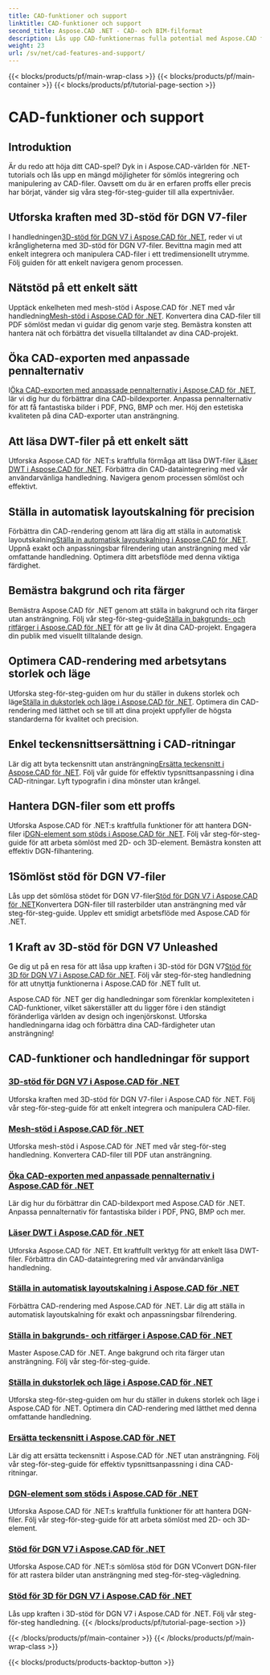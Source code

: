 ```yaml
---
title: CAD-funktioner och support
linktitle: CAD-funktioner och support
second_title: Aspose.CAD .NET - CAD- och BIM-filformat
description: Lås upp CAD-funktionernas fulla potential med Aspose.CAD för .NET-tutorials. Lär dig 3D-stöd för DGN V7, meshhantering, pennanpassning och mer utan ansträngning.
weight: 23
url: /sv/net/cad-features-and-support/
---
```


{{< blocks/products/pf/main-wrap-class >}}
{{< blocks/products/pf/main-container >}}
{{< blocks/products/pf/tutorial-page-section >}}

# CAD-funktioner och support


## Introduktion

Är du redo att höja ditt CAD-spel? Dyk in i Aspose.CAD-världen för .NET-tutorials och lås upp en mängd möjligheter för sömlös integrering och manipulering av CAD-filer. Oavsett om du är en erfaren proffs eller precis har börjat, vänder sig våra steg-för-steg-guider till alla expertnivåer.

## Utforska kraften med 3D-stöd för DGN V7-filer

 I handledningen[3D-stöd för DGN V7 i Aspose.CAD för .NET](./3d-support-for-dgn-v7/), reder vi ut krångligheterna med 3D-stöd för DGN V7-filer. Bevittna magin med att enkelt integrera och manipulera CAD-filer i ett tredimensionellt utrymme. Följ guiden för att enkelt navigera genom processen.

## Nätstöd på ett enkelt sätt

 Upptäck enkelheten med mesh-stöd i Aspose.CAD för .NET med vår handledning[Mesh-stöd i Aspose.CAD för .NET](./mesh-support/). Konvertera dina CAD-filer till PDF sömlöst medan vi guidar dig genom varje steg. Bemästra konsten att hantera nät och förbättra det visuella tilltalandet av dina CAD-projekt.

## Öka CAD-exporten med anpassade pennalternativ

 I[Öka CAD-exporten med anpassade pennalternativ i Aspose.CAD för .NET](./pen-support-in-export/), lär vi dig hur du förbättrar dina CAD-bildexporter. Anpassa pennalternativ för att få fantastiska bilder i PDF, PNG, BMP och mer. Höj den estetiska kvaliteten på dina CAD-exporter utan ansträngning.

## Att läsa DWT-filer på ett enkelt sätt

Utforska Aspose.CAD för .NET:s kraftfulla förmåga att läsa DWT-filer i[Läser DWT i Aspose.CAD för .NET](./reading-dwt/). Förbättra din CAD-dataintegrering med vår användarvänliga handledning. Navigera genom processen sömlöst och effektivt.

## Ställa in automatisk layoutskalning för precision

 Förbättra din CAD-rendering genom att lära dig att ställa in automatisk layoutskalning[Ställa in automatisk layoutskalning i Aspose.CAD för .NET](./setting-auto-layout-scaling/). Uppnå exakt och anpassningsbar filrendering utan ansträngning med vår omfattande handledning. Optimera ditt arbetsflöde med denna viktiga färdighet.

## Bemästra bakgrund och rita färger

 Bemästra Aspose.CAD för .NET genom att ställa in bakgrund och rita färger utan ansträngning. Följ vår steg-för-steg-guide[Ställa in bakgrunds- och ritfärger i Aspose.CAD för .NET](./setting-background-and-drawing-colors/) för att ge liv åt dina CAD-projekt. Engagera din publik med visuellt tilltalande design.

## Optimera CAD-rendering med arbetsytans storlek och läge

Utforska steg-för-steg-guiden om hur du ställer in dukens storlek och läge[Ställa in dukstorlek och läge i Aspose.CAD för .NET](./setting-canvas-size-and-mode/). Optimera din CAD-rendering med lätthet och se till att dina projekt uppfyller de högsta standarderna för kvalitet och precision.

## Enkel teckensnittsersättning i CAD-ritningar

 Lär dig att byta teckensnitt utan ansträngning[Ersätta teckensnitt i Aspose.CAD för .NET](./substituting-fonts/). Följ vår guide för effektiv typsnittsanpassning i dina CAD-ritningar. Lyft typografin i dina mönster utan krångel.

## Hantera DGN-filer som ett proffs

 Utforska Aspose.CAD för .NET:s kraftfulla funktioner för att hantera DGN-filer i[DGN-element som stöds i Aspose.CAD för .NET](./supported-dgn-elements/). Följ vår steg-för-steg-guide för att arbeta sömlöst med 2D- och 3D-element. Bemästra konsten att effektiv DGN-filhantering.

## 1Sömlöst stöd för DGN V7-filer

 Lås upp det sömlösa stödet för DGN V7-filer[Stöd för DGN V7 i Aspose.CAD för .NET](./support-for-dgn-v7/)Konvertera DGN-filer till rasterbilder utan ansträngning med vår steg-för-steg-guide. Upplev ett smidigt arbetsflöde med Aspose.CAD för .NET.

## 1 Kraft av 3D-stöd för DGN V7 Unleashed

 Ge dig ut på en resa för att låsa upp kraften i 3D-stöd för DGN V7[Stöd för 3D för DGN V7 i Aspose.CAD för .NET](./support-of-3d-for-dgn-v7/). Följ vår steg-för-steg handledning för att utnyttja funktionerna i Aspose.CAD för .NET fullt ut.

Aspose.CAD för .NET ger dig handledningar som förenklar komplexiteten i CAD-funktioner, vilket säkerställer att du ligger före i den ständigt föränderliga världen av design och ingenjörskonst. Utforska handledningarna idag och förbättra dina CAD-färdigheter utan ansträngning!
## CAD-funktioner och handledningar för support
### [3D-stöd för DGN V7 i Aspose.CAD för .NET](./3d-support-for-dgn-v7/)
Utforska kraften med 3D-stöd för DGN V7-filer i Aspose.CAD för .NET. Följ vår steg-för-steg-guide för att enkelt integrera och manipulera CAD-filer.
### [Mesh-stöd i Aspose.CAD för .NET](./mesh-support/)
Utforska mesh-stöd i Aspose.CAD för .NET med vår steg-för-steg handledning. Konvertera CAD-filer till PDF utan ansträngning.
### [Öka CAD-exporten med anpassade pennalternativ i Aspose.CAD för .NET](./pen-support-in-export/)
Lär dig hur du förbättrar din CAD-bildexport med Aspose.CAD för .NET. Anpassa pennalternativ för fantastiska bilder i PDF, PNG, BMP och mer.
### [Läser DWT i Aspose.CAD för .NET](./reading-dwt/)
Utforska Aspose.CAD för .NET. Ett kraftfullt verktyg för att enkelt läsa DWT-filer. Förbättra din CAD-dataintegrering med vår användarvänliga handledning.
### [Ställa in automatisk layoutskalning i Aspose.CAD för .NET](./setting-auto-layout-scaling/)
Förbättra CAD-rendering med Aspose.CAD för .NET. Lär dig att ställa in automatisk layoutskalning för exakt och anpassningsbar filrendering.
### [Ställa in bakgrunds- och ritfärger i Aspose.CAD för .NET](./setting-background-and-drawing-colors/)
Master Aspose.CAD för .NET. Ange bakgrund och rita färger utan ansträngning. Följ vår steg-för-steg-guide.
### [Ställa in dukstorlek och läge i Aspose.CAD för .NET](./setting-canvas-size-and-mode/)
Utforska steg-för-steg-guiden om hur du ställer in dukens storlek och läge i Aspose.CAD för .NET. Optimera din CAD-rendering med lätthet med denna omfattande handledning.
### [Ersätta teckensnitt i Aspose.CAD för .NET](./substituting-fonts/)
Lär dig att ersätta teckensnitt i Aspose.CAD för .NET utan ansträngning. Följ vår steg-för-steg-guide för effektiv typsnittsanpassning i dina CAD-ritningar.
### [DGN-element som stöds i Aspose.CAD för .NET](./supported-dgn-elements/)
Utforska Aspose.CAD för .NET:s kraftfulla funktioner för att hantera DGN-filer. Följ vår steg-för-steg-guide för att arbeta sömlöst med 2D- och 3D-element.
### [Stöd för DGN V7 i Aspose.CAD för .NET](./support-for-dgn-v7/)
Utforska Aspose.CAD för .NET:s sömlösa stöd för DGN VConvert DGN-filer för att rastera bilder utan ansträngning med steg-för-steg-vägledning.
### [Stöd för 3D för DGN V7 i Aspose.CAD för .NET](./support-of-3d-for-dgn-v7/)
Lås upp kraften i 3D-stöd för DGN V7 i Aspose.CAD för .NET. Följ vår steg-för-steg handledning.
{{< /blocks/products/pf/tutorial-page-section >}}

{{< /blocks/products/pf/main-container >}}
{{< /blocks/products/pf/main-wrap-class >}}

{{< blocks/products/products-backtop-button >}}
